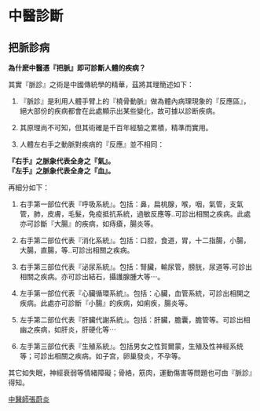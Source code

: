 # 中醫診斷

## 把脈診病
<b>為什麽中醫憑『把脈』即可診斷人體的疾病？</b>

其實『脈診』之術是中國傳統學的精華，茲將其理簡述如下：

1. 『脈診』是利用人體手臂上的『橈骨動脈』做為體內病理現象的『反應區』，絕大部份的疾病都會在此處顯示出某些變化，故可據以診断疾病。

2. 其原理尚不可知，但其術確是千百年經驗之累積，精準而實用。

3. 人體左右手之動脈對疾病的『反應』並不相同：

<b>『右手』之脈象代表全身之『氣』。</b><br>
<b>『左手』之脈象代表全身之『血』。</b>

再細分如下：

1. 右手第一部位代表『呼吸系統』。包括：鼻，扁桃腺，喉，咽，氣管，支氣管，肺，皮膚，毛髮，免疫抵抗系統，過敏反應等..可診出相關之疾病。此處亦可診斷『大腸』的疾病，如痔瘡，腸炎等。

2. 右手第二部位代表『消化系統』。包括：口腔，食道，胃，十二指腸，小腸，大腸，直腸，等..可診出相關之疾病。

3. 右手第三部位代表『泌尿系統』。包括：腎臟，輸尿管，膀胱，尿道等.可診出相關之疾病。亦可診出結石，攝護腺腫大等⋯。
 
4. 左手第一部位代表『心臟循環系統』。包括：心臟，血管系統，可診出相開之疾病。此處亦可診斷『小腸』的疾病，如痢疾，腸炎等。

5. 左手第二部位代表『肝臟代謝系統』。包括：肝臟，膽囊，膽管等。可診出相幽之疾病，如肝炎，肝硬化等⋯

6. 左手第三部位代表『生殖系統』。包括男女之性賀爾蒙，生殖及性神經系统等；可診出相關之疾病。如子宫，卵巢發炎，不孕等。

其它如失眠，神經衰弱等情緒障礙；骨絡，筋肉，運動傷害等問題也可由『脈診』得知。
 
[中醫師張蔚炎](中醫師張蔚炎.md)